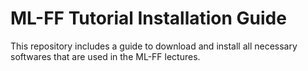 # ML-FF Tutorial Installation Guide

This repository includes a guide to download and install all necessary softwares that are used in the ML-FF lectures.
